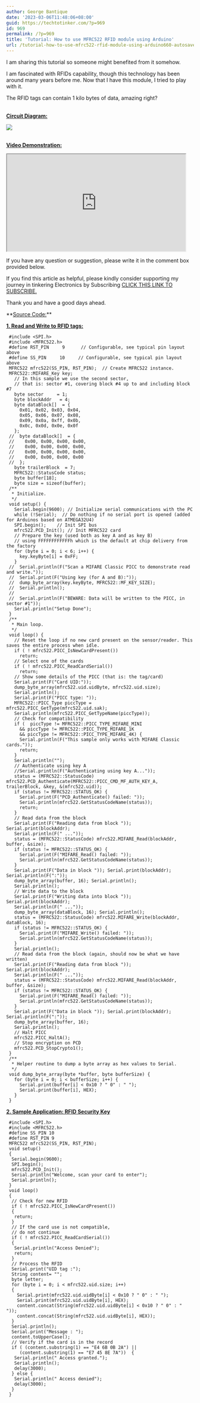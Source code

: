 ```yaml
---
author: George Bantique
date: '2023-03-06T11:48:06+08:00'
guid: https://techtotinker.com/?p=969
id: 969
permalink: /?p=969
title: 'Tutorial: How to use MFRC522 RFID module using Arduino'
url: /tutorial-how-to-use-mfrc522-rfid-module-using-arduino660-autosave-v1-Tutorial-How-to-use-MFRC522-RFID-module-using-Arduino
---
```



I am sharing this tutorial so someone might benefited from it somehow.

I am fascinated with RFIDs capability, though this technology has been around many years before me. Now that I have this module, I tried to play with it.

The RFID tags can contain 1 kilo bytes of data, amazing right?

**<u>  
Circuit Diagram:</u>**

[![](https://1.bp.blogspot.com/-pL0dJmnzNtQ/X04MJSH_f-I/AAAAAAAACBQ/Y7Z88cLamjUYHqZ7Iy55ThObYu_uzuxhACLcBGAsYHQ/w512-h305/rc522.png)](https://1.bp.blogspot.com/-pL0dJmnzNtQ/X04MJSH_f-I/AAAAAAAACBQ/Y7Z88cLamjUYHqZ7Iy55ThObYu_uzuxhACLcBGAsYHQ/s1470/rc522.png)  
**<u></u>**

**<u>  
</u><u>Video Demonstration:</u>**  
<iframe allowfullscreen="" height="260" loading="lazy" src="https://www.youtube.com/embed/VgvADubQwtw" width="480" youtube-src-=""></iframe>

If you have any question or suggestion, please write it in the comment box provided below.

If you find this article as helpful, please kindly consider supporting my journey in tinkering Electronics by Subscribing [CLICK THIS LINK TO SUBSCRIBE.](https://www.youtube.com/c/TechToTinker?sub_confirmation=1)

Thank you and have a good days ahead.

<div style="clear: both; text-align: center;"></div>**<u>Source Code:</u>**

**<u>1. Read and Write to RFID tags:</u>**

```
 #include <SPI.h>  
 #include <MFRC522.h>  
 #define RST_PIN     9      // Configurable, see typical pin layout above  
 #define SS_PIN     10     // Configurable, see typical pin layout above  
 MFRC522 mfrc522(SS_PIN, RST_PIN);  // Create MFRC522 instance.  
 MFRC522::MIFARE_Key key;  
   // In this sample we use the second sector,  
   // that is: sector #1, covering block #4 up to and including block #7  
   byte sector     = 1;  
   byte blockAddr   = 4;  
   byte dataBlock[]  = {  
     0x01, 0x02, 0x03, 0x04,  
     0x05, 0x06, 0x07, 0x08,  
     0x09, 0x0a, 0xff, 0x0b,  
     0x0c, 0x0d, 0x0e, 0x0f  
   };  
 //  byte dataBlock[]  = {  
 //    0x00, 0x00, 0x00, 0x00,  
 //    0x00, 0x00, 0x00, 0x00,  
 //    0x00, 0x00, 0x00, 0x00,  
 //    0x00, 0x00, 0x00, 0x00   
 //  };  
   byte trailerBlock  = 7;  
   MFRC522::StatusCode status;  
   byte buffer[18];  
   byte size = sizeof(buffer);  
 /**  
  * Initialize.  
  */  
 void setup() {  
   Serial.begin(9600); // Initialize serial communications with the PC  
   while (!Serial);  // Do nothing if no serial port is opened (added for Arduinos based on ATMEGA32U4)  
   SPI.begin();    // Init SPI bus  
   mfrc522.PCD_Init(); // Init MFRC522 card  
   // Prepare the key (used both as key A and as key B)  
   // using FFFFFFFFFFFFh which is the default at chip delivery from the factory  
   for (byte i = 0; i < 6; i++) {  
     key.keyByte[i] = 0xFF;  
   }  
 //  Serial.println(F("Scan a MIFARE Classic PICC to demonstrate read and write."));  
 //  Serial.print(F("Using key (for A and B):"));  
 //  dump_byte_array(key.keyByte, MFRC522::MF_KEY_SIZE);  
 //  Serial.println();  
 //  
 //  Serial.println(F("BEWARE: Data will be written to the PICC, in sector #1"));  
   Serial.println("Setup Done");  
 }  
 /**  
  * Main loop.  
  */  
 void loop() {  
   // Reset the loop if no new card present on the sensor/reader. This saves the entire process when idle.  
   if ( ! mfrc522.PICC_IsNewCardPresent())  
     return;  
   // Select one of the cards  
   if ( ! mfrc522.PICC_ReadCardSerial())  
     return;  
   // Show some details of the PICC (that is: the tag/card)  
   Serial.print(F("Card UID:"));  
   dump_byte_array(mfrc522.uid.uidByte, mfrc522.uid.size);  
   Serial.println();  
   Serial.print(F("PICC type: "));  
   MFRC522::PICC_Type piccType = mfrc522.PICC_GetType(mfrc522.uid.sak);  
   Serial.println(mfrc522.PICC_GetTypeName(piccType));  
   // Check for compatibility  
   if (  piccType != MFRC522::PICC_TYPE_MIFARE_MINI  
     && piccType != MFRC522::PICC_TYPE_MIFARE_1K  
     && piccType != MFRC522::PICC_TYPE_MIFARE_4K) {  
     Serial.println(F("This sample only works with MIFARE Classic cards."));  
     return;  
   }  
   Serial.println("");  
   // Authenticate using key A  
   //Serial.println(F("Authenticating using key A..."));  
   status = (MFRC522::StatusCode) mfrc522.PCD_Authenticate(MFRC522::PICC_CMD_MF_AUTH_KEY_A, trailerBlock, &key, &(mfrc522.uid));  
   if (status != MFRC522::STATUS_OK) {  
     Serial.print(F("PCD_Authenticate() failed: "));  
     Serial.println(mfrc522.GetStatusCodeName(status));  
     return;  
   }  
   // Read data from the block  
   Serial.print(F("Reading data from block ")); Serial.print(blockAddr);  
   Serial.println(F(" ..."));  
   status = (MFRC522::StatusCode) mfrc522.MIFARE_Read(blockAddr, buffer, &size);  
   if (status != MFRC522::STATUS_OK) {  
     Serial.print(F("MIFARE_Read() failed: "));  
     Serial.println(mfrc522.GetStatusCodeName(status));  
   }  
   Serial.print(F("Data in block ")); Serial.print(blockAddr); Serial.println(F(":"));  
   dump_byte_array(buffer, 16); Serial.println();  
   Serial.println();  
   // Write data to the block  
   Serial.print(F("Writing data into block ")); Serial.print(blockAddr);  
   Serial.println(F(" ..."));  
   dump_byte_array(dataBlock, 16); Serial.println();  
   status = (MFRC522::StatusCode) mfrc522.MIFARE_Write(blockAddr, dataBlock, 16);  
   if (status != MFRC522::STATUS_OK) {  
     Serial.print(F("MIFARE_Write() failed: "));  
     Serial.println(mfrc522.GetStatusCodeName(status));  
   }  
   Serial.println();  
   // Read data from the block (again, should now be what we have written)  
   Serial.print(F("Reading data from block ")); Serial.print(blockAddr);  
   Serial.println(F(" ..."));  
   status = (MFRC522::StatusCode) mfrc522.MIFARE_Read(blockAddr, buffer, &size);  
   if (status != MFRC522::STATUS_OK) {  
     Serial.print(F("MIFARE_Read() failed: "));  
     Serial.println(mfrc522.GetStatusCodeName(status));  
   }  
   Serial.print(F("Data in block ")); Serial.print(blockAddr); Serial.println(F(":"));  
   dump_byte_array(buffer, 16);   
   Serial.println();  
   // Halt PICC  
   mfrc522.PICC_HaltA();  
   // Stop encryption on PCD  
   mfrc522.PCD_StopCrypto1();  
 }  
 /**  
  * Helper routine to dump a byte array as hex values to Serial.  
  */  
 void dump_byte_array(byte *buffer, byte bufferSize) {  
   for (byte i = 0; i < bufferSize; i++) {  
     Serial.print(buffer[i] < 0x10 ? " 0" : " ");  
     Serial.print(buffer[i], HEX);  
   }  
 }  

```

**<u>2. Sample Application: RFID Security Key </u>**

```
 #include <SPI.h>  
 #include <MFRC522.h>  
 #define SS_PIN 10  
 #define RST_PIN 9  
 MFRC522 mfrc522(SS_PIN, RST_PIN);  
 void setup()   
 {  
  Serial.begin(9600);  
  SPI.begin();  
  mfrc522.PCD_Init();  
  Serial.println("Welcome, scan your card to enter");  
  Serial.println();  
 }  
 void loop()   
 {  
  // Check for new RFID  
  if ( ! mfrc522.PICC_IsNewCardPresent())   
  {  
   return;  
  }  
  // If the card use is not compatible,  
  // do not continue  
  if ( ! mfrc522.PICC_ReadCardSerial())   
  {  
   Serial.println("Access Denied");  
   return;  
  }  
  // Process the RFID  
  Serial.print("UID tag :");  
  String content= "";  
  byte letter;  
  for (byte i = 0; i < mfrc522.uid.size; i++)   
  {  
    Serial.print(mfrc522.uid.uidByte[i] < 0x10 ? " 0" : " ");  
    Serial.print(mfrc522.uid.uidByte[i], HEX);  
    content.concat(String(mfrc522.uid.uidByte[i] < 0x10 ? " 0" : " "));  
    content.concat(String(mfrc522.uid.uidByte[i], HEX));  
  }  
  Serial.println();  
  Serial.print("Message : ");  
  content.toUpperCase();  
  // Verify if the card is in the record  
  if ( (content.substring(1) == "E4 6B 0B 2A") ||   
     (content.substring(1) == "E7 45 8E 7A"))  {  
   Serial.println(" Access granted.");  
   Serial.println();  
   delay(3000);  
  } else {  
   Serial.println(" Access denied");  
   delay(3000);  
  }  
 }   

```